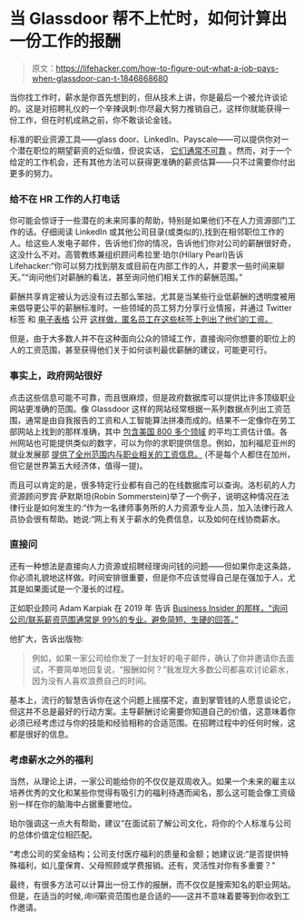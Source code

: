 # 当 Glassdoor 帮不上忙时，如何计算出一份工作的报酬

> 原文：<https://lifehacker.com/how-to-figure-out-what-a-job-pays-when-glassdoor-can-t-1846868680>

当你找工作时，薪水是你首先想到的，但从技术上讲，你是最后一个被允许谈论的。这是对招聘礼仪的一个辛辣讽刺:你尽最大努力推销自己，这样你就能获得一份工作，但在时机成熟之前，你不敢谈论金钱。



标准的职业资源工具——glass door、LinkedIn、Payscale——可以提供你对一个潜在职位的期望薪资的近似值，但说实话， [它们通常不可靠](https://lifehacker.com/why-you-shouldn-t-rely-on-glassdoor-s-salary-estimates-1846584230) 。然而，对于一个给定的工作机会，还有其他方法可以获得更准确的薪资估算——只不过需要你付出更多的努力。

### 给不在 HR 工作的人打电话

你可能会惊讶于一些潜在的未来同事的帮助，特别是如果他们不在人力资源部门工作的话。仔细阅读 LinkedIn 或其他公司目录(或类似的),找到在相邻职位工作的人。给这些人发电子邮件，告诉他们你的情况，告诉他们你对公司的薪酬很好奇，这没什么不对。高管教练兼组织顾问希拉里·珀尔(Hilary Pearl)告诉 Lifehacker:“你可以努力找到朋友或目前在内部工作的人，并要求一些时间来聊天。”“询问他们对薪酬的看法，甚至询问他们相关工作的薪酬范围。”

薪酬共享肯定被认为远没有过去那么笨拙，尤其是当某些行业低薪酬的透明度被用来倡导更公平的薪酬标准时。一些领域的员工努力分享行业情报，并通过 Twitter 标签 和 [电子表格](https://docs.google.com/spreadsheets/d/1SP3Sqqdv6R8chFamjtgdNlOrUar-hJXvkMSeha2mHQ8/edit#gid=0) 公开 [这样做，匿名员工在这些标签上列出了他们的工资。](https://twitter.com/search?q=%23GameDevPaidMe)

但是，由于大多数人并不在这种面向公众的领域工作，直接询问你想要的职位上的人的工资范围，甚至获得他们关于如何谈判最优薪酬的建议，可能更可行。

### 事实上，政府网站很好

点击这些信息可能不可靠，而且很麻烦，但是政府数据库可以提供比许多顶级职业网站更准确的范围。像 Glassdoor 这样的网站经常根据一系列数据点列出工资范围，通常是由自我报告的工资和人工智能算法拼凑而成的。结果不一定像你在劳工部网站上找到的那样准确，其中 [包含美国 800 多个领域](https://www.bls.gov/oes/current/oes_nat.htm) 的平均工资估计值。各州网站也可能提供类似的数字，可以为你的求职提供信息。例如，加利福尼亚州的就业发展部 [提供了全州范围内与职业相关的工资信息。](https://www.labormarketinfo.edd.ca.gov/data/wages.html) (不是每个人都住在加州，但它是世界第五大经济体，值得一提)。

而且可以肯定的是，很多特定行业都有自己的在线数据库可以查询。洛杉矶的人力资源顾问罗宾·萨默斯坦(Robin Sommerstein)举了一个例子，说明这种情况在法律行业是如何发生的:“作为一名律师事务所的人力资源专业人员，加入法律行政人员协会很有帮助。她说:“网上有关于薪水的免费信息，以及如何在线协商薪水。

### 直接问

还有一种想法是直接向人力资源或招聘经理询问钱的问题——但如果你走这条路，你必须礼貌地这样做。时间安排很重要，但是你不应该觉得自己是在强加于人，尤其是如果面试是一个漫长的过程。

正如职业顾问 Adam Karpiak 在 2019 年 告诉 [Business Insider 的那样，“询问公司/联系薪资范围通常是 99%的专业。避免简短、生硬的回答。”](https://www.businessinsider.com/how-to-find-a-jobs-salary-before-you-apply-2019-7)

他扩大，告诉出版物:

> 例如，如果一家公司给你发了一封友好的电子邮件，确认了你并邀请你去面试，不要简单地回复说，“报酬如何？”我发现大多数公司都喜欢讨论薪水，因为没有人喜欢浪费自己的时间。

基本上，流行的智慧告诉你在这个问题上摇摆不定，直到掌管钱的人愿意谈论它，但这并不总是最好的行动方案。主导薪酬讨论需要你知道自己的价值，这意味着你必须已经考虑过与你的技能和经验相称的合适范围。在招聘过程中的任何时候，这都是很好的信息。

### 考虑薪水之外的福利

当然，从理论上讲，一家公司能给你的不仅仅是双周收入。如果一个未来的雇主以培养优秀的文化和某些你觉得有吸引力的福利待遇而闻名，那么这可能会像工资级别一样在你的脑海中占据重要地位。

珀尔强调这一点大有帮助，建议“在面试前了解公司文化，将你的个人标准与公司的总体价值定位相匹配。

“考虑公司的奖金结构；公司支付医疗福利的质量和金额；她建议说:“是否提供特殊福利，如儿童保育、父母照顾或学费报销。还有，灵活性对你有多重要？"

最终，有很多方法可以计算出一份工作的报酬，而不仅仅是搜索知名的职业网站。但是，在适当的时候,*询问*薪资范围也是合适的——这并不意味着要等到你收到工作邀请。